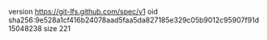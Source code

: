 version https://git-lfs.github.com/spec/v1
oid sha256:9e528a1cf416b24078aad5faa5da827185e329c05b9012c95907f91d15048238
size 221
